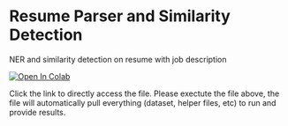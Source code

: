 # Resume Parser and Similarity Detection
NER and similarity detection on resume with job description

[![Open In Colab](https://colab.research.google.com/assets/colab-badge.svg)](https://colab.research.google.com/drive/1D3m1Ms7s96uQXYK1rCRRVtPiR3A-XNms) 

Click the link to directly access the file. Please exectute the file above, the file will automatically pull everything (dataset, helper files, etc) to run and provide results.
